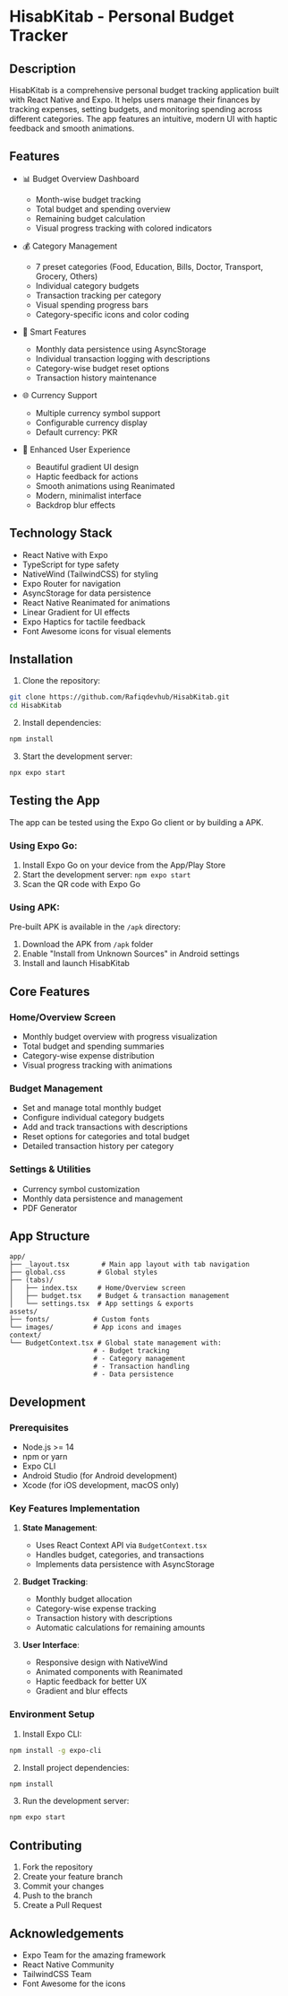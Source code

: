 # HisabKitab - Personal Budget Tracker

## Description

HisabKitab is a comprehensive personal budget tracking application built with React Native and Expo. It helps users manage their finances by tracking expenses, setting budgets, and monitoring spending across different categories. The app features an intuitive, modern UI with haptic feedback and smooth animations.

## Features

- 📊 Budget Overview Dashboard
  - Month-wise budget tracking
  - Total budget and spending overview
  - Remaining budget calculation
  - Visual progress tracking with colored indicators
- 💰 Category Management
  - 7 preset categories (Food, Education, Bills, Doctor, Transport, Grocery, Others)
  - Individual category budgets
  - Transaction tracking per category
  - Visual spending progress bars
  - Category-specific icons and color coding
- 📱 Smart Features
  - Monthly data persistence using AsyncStorage
  - Individual transaction logging with descriptions
  - Category-wise budget reset options
  - Transaction history maintenance
- 🌐 Currency Support

  - Multiple currency symbol support
  - Configurable currency display
  - Default currency: PKR

- 🎨 Enhanced User Experience
  - Beautiful gradient UI design
  - Haptic feedback for actions
  - Smooth animations using Reanimated
  - Modern, minimalist interface
  - Backdrop blur effects

## Technology Stack

- React Native with Expo
- TypeScript for type safety
- NativeWind (TailwindCSS) for styling
- Expo Router for navigation
- AsyncStorage for data persistence
- React Native Reanimated for animations
- Linear Gradient for UI effects
- Expo Haptics for tactile feedback
- Font Awesome icons for visual elements

## Installation

1. Clone the repository:

```bash
git clone https://github.com/Rafiqdevhub/HisabKitab.git
cd HisabKitab
```

2. Install dependencies:

```bash
npm install
```

3. Start the development server:

```bash
npx expo start
```

## Testing the App

The app can be tested using the Expo Go client or by building a APK.

### Using Expo Go:

1. Install Expo Go on your device from the App/Play Store
2. Start the development server: `npm expo start`
3. Scan the QR code with Expo Go

### Using APK:

Pre-built APK is available in the `/apk` directory:

1. Download the APK from `/apk` folder
2. Enable "Install from Unknown Sources" in Android settings
3. Install and launch HisabKitab

## Core Features

### Home/Overview Screen

- Monthly budget overview with progress visualization
- Total budget and spending summaries
- Category-wise expense distribution
- Visual progress tracking with animations

### Budget Management

- Set and manage total monthly budget
- Configure individual category budgets
- Add and track transactions with descriptions
- Reset options for categories and total budget
- Detailed transaction history per category

### Settings & Utilities

- Currency symbol customization
- Monthly data persistence and management
- PDF Generator

## App Structure

```
app/
├── _layout.tsx        # Main app layout with tab navigation
├── global.css        # Global styles
├── (tabs)/
│   ├── index.tsx     # Home/Overview screen
│   ├── budget.tsx    # Budget & transaction management
│   └── settings.tsx  # App settings & exports
assets/
├── fonts/           # Custom fonts
└── images/          # App icons and images
context/
└── BudgetContext.tsx # Global state management with:
                     # - Budget tracking
                     # - Category management
                     # - Transaction handling
                     # - Data persistence
```

## Development

### Prerequisites

- Node.js >= 14
- npm or yarn
- Expo CLI
- Android Studio (for Android development)
- Xcode (for iOS development, macOS only)

### Key Features Implementation

1. **State Management**:

   - Uses React Context API via `BudgetContext.tsx`
   - Handles budget, categories, and transactions
   - Implements data persistence with AsyncStorage

2. **Budget Tracking**:

   - Monthly budget allocation
   - Category-wise expense tracking
   - Transaction history with descriptions
   - Automatic calculations for remaining amounts

3. **User Interface**:
   - Responsive design with NativeWind
   - Animated components with Reanimated
   - Haptic feedback for better UX
   - Gradient and blur effects

### Environment Setup

1. Install Expo CLI:

```bash
npm install -g expo-cli
```

2. Install project dependencies:

```bash
npm install
```

3. Run the development server:

```bash
npm expo start
```

## Contributing

1. Fork the repository
2. Create your feature branch
3. Commit your changes
4. Push to the branch
5. Create a Pull Request

## Acknowledgements

- Expo Team for the amazing framework
- React Native Community
- TailwindCSS Team
- Font Awesome for the icons
